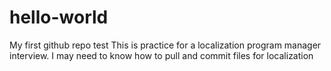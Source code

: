 # hello-world
My first github repo test
This is practice for a localization program manager interview. I may need to know how to pull and commit files for localization
